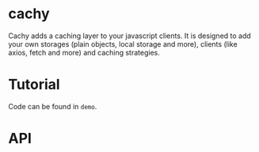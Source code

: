 # cachy

Cachy adds a caching layer to your javascript clients. It is designed to add your own storages (plain objects, local storage and more), clients (like axios, fetch and more) and caching strategies. 

# Tutorial

Code can be found in `demo`.

# API
